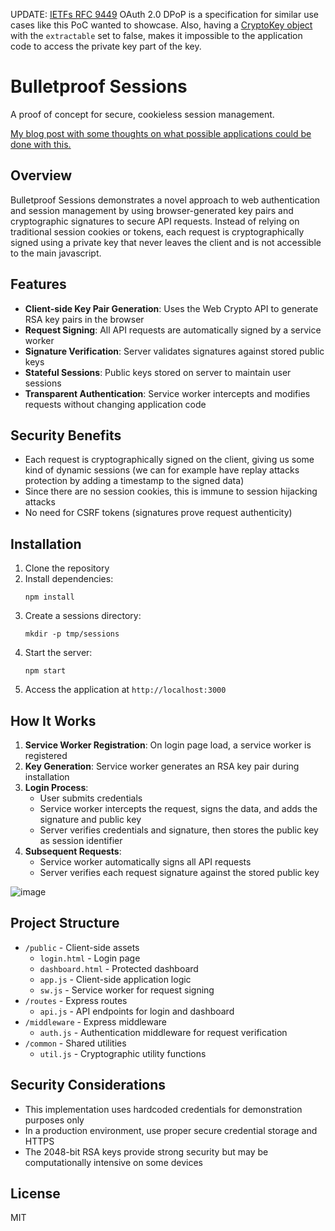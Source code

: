 UPDATE: [IETFs RFC 9449](https://datatracker.ietf.org/doc/html/rfc9449) OAuth 2.0 DPoP is a specification for similar use cases like this PoC wanted to showcase. Also, having a [CryptoKey object](https://www.w3.org/TR/2017/REC-WebCryptoAPI-20170126/#cryptokey-interface) with the `extractable` set to false, makes it impossible to the application code to access the private key part of the key.

# Bulletproof Sessions

A proof of concept for secure, cookieless session management.

[My blog post with some thoughts on what possible applications could be done with this.](https://programming.tudorconstantin.com/2025/03/bulletproof-sessions-secure-cookieless-session.html)

## Overview

Bulletproof Sessions demonstrates a novel approach to web authentication and session management by using browser-generated key pairs and cryptographic signatures to secure API requests. Instead of relying on traditional session cookies or tokens, each request is cryptographically signed using a private key that never leaves the client and is not accessible to the main javascript.

## Features

- **Client-side Key Pair Generation**: Uses the Web Crypto API to generate RSA key pairs in the browser
- **Request Signing**: All API requests are automatically signed by a service worker
- **Signature Verification**: Server validates signatures against stored public keys
- **Stateful Sessions**: Public keys stored on server to maintain user sessions
- **Transparent Authentication**: Service worker intercepts and modifies requests without changing application code

## Security Benefits

- Each request is cryptographically signed on the client, giving us some kind of dynamic sessions (we can for example have replay attacks protection by adding a timestamp to the signed data)
- Since there are no session cookies, this is immune to session hijacking attacks
- No need for CSRF tokens (signatures prove request authenticity)


## Installation

1. Clone the repository
2. Install dependencies:
   ```
   npm install
   ```
3. Create a sessions directory:
   ```
   mkdir -p tmp/sessions
   ```
4. Start the server:
   ```
   npm start
   ```
5. Access the application at `http://localhost:3000`

## How It Works

1. **Service Worker Registration**: On login page load, a service worker is registered
2. **Key Generation**: Service worker generates an RSA key pair during installation
3. **Login Process**: 
   - User submits credentials
   - Service worker intercepts the request, signs the data, and adds the signature and public key
   - Server verifies credentials and signature, then stores the public key as session identifier
4. **Subsequent Requests**:
   - Service worker automatically signs all API requests
   - Server verifies each request signature against the stored public key

![image](https://github.com/user-attachments/assets/67d9dd55-b4d7-4ebe-a9c7-b22cebf842e1)


## Project Structure

- `/public` - Client-side assets
  - `login.html` - Login page
  - `dashboard.html` - Protected dashboard
  - `app.js` - Client-side application logic
  - `sw.js` - Service worker for request signing
- `/routes` - Express routes
  - `api.js` - API endpoints for login and dashboard
- `/middleware` - Express middleware
  - `auth.js` - Authentication middleware for request verification
- `/common` - Shared utilities
  - `util.js` - Cryptographic utility functions

## Security Considerations

- This implementation uses hardcoded credentials for demonstration purposes only
- In a production environment, use proper secure credential storage and HTTPS
- The 2048-bit RSA keys provide strong security but may be computationally intensive on some devices

## License

MIT
